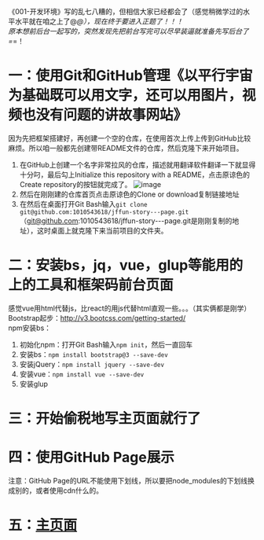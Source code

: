 《001-开发环境》写的乱七八糟的，但相信大家已经都会了（感觉稍微学过的水平水平就在咱之上了@_@），现在终于要进入正题了！！！  
原本想前后台一起写的，突然发现先把前台写完可以尽早装逼就准备先写后台了=_=！

# 一：使用Git和GitHub管理《以平行宇宙为基础既可以用文字，还可以用图片，视频也没有问题的讲故事网站》
因为先把框架搭建好，再创建一个空的仓库，在使用首次上传上传到GitHub比较麻烦。所以咱一般都先创建带README文件的仓库，然后克隆下来开始项目。

1. 在GitHub上创建一个名字非常拉风的仓库，描述就用翻译软件翻译一下就显得十分叼，最后勾上Initialize this repository with a README，点击原谅色的Create repository的按钮就完成了。
![image](http://note.youdao.com/favicon.ico)
1. 然后在刚刚建的仓库首页点击原谅色的Clone or download复制链接地址
1. 在然后在桌面打开Git Bash输入```git clone git@github.com:1010543618/jffun-story---page.git```（git@github.com:1010543618/jffun-story---page.git是刚刚复制的地址），这时桌面上就克隆下来当前项目的文件夹。

# 二：安装bs，jq，vue，glup等能用的上的工具和框架码前台页面
感觉vue用html代替js，比react的用js代替html直观一些。。。（其实俩都是刚学）  
Bootstrap起步：http://v3.bootcss.com/getting-started/  
npm安装bs：
1. 初始化npm：打开Git Bash输入```npm init```，然后一直回车
2. 安装bs：```npm install bootstrap@3 --save-dev```
3. 安装jQuery：```npm install jquery --save-dev```
4. 安装vue：```npm install vue --save-dev```
4. 安装glup


# 三：开始偷税地写主页面就行了

# 四：使用GitHub Page展示
注意：GitHub Page的URL不能使用下划线，所以要把node_modules的下划线换成别的，或者使用cdn什么的。

# 五：[主页面](https://1010543618.github.io/jffun-story---page/)



